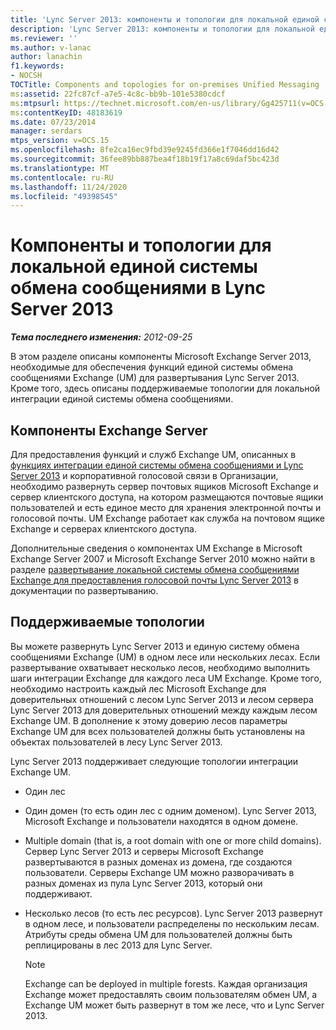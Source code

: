 ```yaml
---
title: 'Lync Server 2013: компоненты и топологии для локальной единой системы обмена сообщениями'
description: 'Lync Server 2013: компоненты и топологии для локальной единой системы обмена сообщениями.'
ms.reviewer: ''
ms.author: v-lanac
author: lanachin
f1.keywords:
- NOCSH
TOCTitle: Components and topologies for on-premises Unified Messaging
ms:assetid: 22fc87cf-a7e5-4c8c-bb9b-101e5380cdcf
ms:mtpsurl: https://technet.microsoft.com/en-us/library/Gg425711(v=OCS.15)
ms:contentKeyID: 48183619
ms.date: 07/23/2014
manager: serdars
mtps_version: v=OCS.15
ms.openlocfilehash: 8fe2ca16ec9fbd39e9245fd366e1f7046dd16d42
ms.sourcegitcommit: 36fee89bb887bea4f18b19f17a8c69daf5bc423d
ms.translationtype: MT
ms.contentlocale: ru-RU
ms.lasthandoff: 11/24/2020
ms.locfileid: "49398545"
---
```

# <a name="components-and-topologies-for-on-premises-unified-messaging-in-lync-server-2013"></a>Компоненты и топологии для локальной единой системы обмена сообщениями в Lync Server 2013

<div data-xmlns="http://www.w3.org/1999/xhtml">

<div class="topic" data-xmlns="http://www.w3.org/1999/xhtml" data-msxsl="urn:schemas-microsoft-com:xslt" data-cs="https://msdn.microsoft.com/">

<div data-asp="https://msdn2.microsoft.com/asp">



</div>

<div id="mainSection">

<div id="mainBody">

<span> </span>

_**Тема последнего изменения:** 2012-09-25_

В этом разделе описаны компоненты Microsoft Exchange Server 2013, необходимые для обеспечения функций единой системы обмена сообщениями Exchange (UM) для развертывания Lync Server 2013. Кроме того, здесь описаны поддерживаемые топологии для локальной интеграции единой системы обмена сообщениями.

<div>

## <a name="exchange-server-components"></a>Компоненты Exchange Server

Для предоставления функций и служб Exchange UM, описанных в [функциях интеграции единой системы обмена сообщениями и Lync Server 2013](lync-server-2013-features-of-integrated-unified-messaging.md) и корпоративной голосовой связи в Организации, необходимо развернуть сервер почтовых ящиков Microsoft Exchange и сервер клиентского доступа, на котором размещаются почтовые ящики пользователей и есть единое место для хранения электронной почты и голосовой почты. UM Exchange работает как служба на почтовом ящике Exchange и серверах клиентского доступа.

Дополнительные сведения о компонентах UM Exchange в Microsoft Exchange Server 2007 и Microsoft Exchange Server 2010 можно найти в разделе [развертывание локальной системы обмена сообщениями Exchange для предоставления голосовой почты Lync Server 2013](lync-server-2013-deploying-on-premises-exchange-um-to-provide-lync-server-2013-voice-mail.md) в документации по развертыванию.

</div>

<div>

## <a name="supported-topologies"></a>Поддерживаемые топологии

Вы можете развернуть Lync Server 2013 и единую систему обмена сообщениями Exchange (UM) в одном лесе или нескольких лесах. Если развертывание охватывает несколько лесов, необходимо выполнить шаги интеграции Exchange для каждого леса UM Exchange. Кроме того, необходимо настроить каждый лес Microsoft Exchange для доверительных отношений с лесом Lync Server 2013 и лесом сервера Lync Server 2013 для доверительных отношений между каждым лесом Exchange UM. В дополнение к этому доверию лесов параметры Exchange UM для всех пользователей должны быть установлены на объектах пользователей в лесу Lync Server 2013.

Lync Server 2013 поддерживает следующие топологии интеграции Exchange UM.

  - Один лес

  - Один домен (то есть один лес с одним доменом). Lync Server 2013, Microsoft Exchange и пользователи находятся в одном домене.

  - Multiple domain (that is, a root domain with one or more child domains). Сервер Lync Server 2013 и серверы Microsoft Exchange развертываются в разных доменах из домена, где создаются пользователи. Серверы Exchange UM можно разворачивать в разных доменах из пула Lync Server 2013, который они поддерживают.

  - Несколько лесов (то есть лес ресурсов). Lync Server 2013 развернут в одном лесе, и пользователи распределены по нескольким лесам. Атрибуты среды обмена UM для пользователей должны быть реплицированы в лес 2013 для Lync Server.
    
    <div>
    

    > [!NOTE]  
    > Exchange can be deployed in multiple forests. Каждая организация Exchange может предоставлять своим пользователям обмен UM, а Exchange UM может быть развернут в том же лесе, что и Lync Server 2013.

    
    </div>

</div>

</div>

<span> </span>

</div>

</div>

</div>

